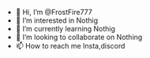 - 👋 Hi, I’m @FrostFire777
- 👀 I’m interested in Nothig
- 🌱 I’m currently learning Nothig
- 💞️ I’m looking to collaborate on Nothing
- 📫 How to reach me Insta,discord

<!---
FrostFire777/FrostFire777 is a ✨ special ✨ repository because its `README.md` (this file) appears on your GitHub profile.
You can click the Preview link to take a look at your changes.
--->
